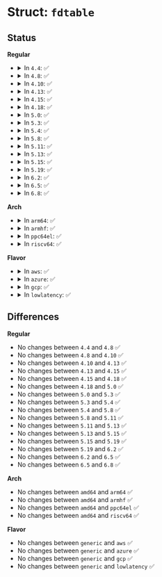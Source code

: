 # Struct: <code>fdtable</code>

## Status
<b>Regular</b>
<ul>
<li>
<details>
<summary>In <code>4.4</code>: ✅</summary>

```c
struct fdtable {
    unsigned int max_fds;
    struct file **fd;
    long unsigned int *close_on_exec;
    long unsigned int *open_fds;
    long unsigned int *full_fds_bits;
    struct callback_head rcu;
};
```
</details>
</li>
<li>
<details>
<summary>In <code>4.8</code>: ✅</summary>

```c
struct fdtable {
    unsigned int max_fds;
    struct file **fd;
    long unsigned int *close_on_exec;
    long unsigned int *open_fds;
    long unsigned int *full_fds_bits;
    struct callback_head rcu;
};
```
</details>
</li>
<li>
<details>
<summary>In <code>4.10</code>: ✅</summary>

```c
struct fdtable {
    unsigned int max_fds;
    struct file **fd;
    long unsigned int *close_on_exec;
    long unsigned int *open_fds;
    long unsigned int *full_fds_bits;
    struct callback_head rcu;
};
```
</details>
</li>
<li>
<details>
<summary>In <code>4.13</code>: ✅</summary>

```c
struct fdtable {
    unsigned int max_fds;
    struct file **fd;
    long unsigned int *close_on_exec;
    long unsigned int *open_fds;
    long unsigned int *full_fds_bits;
    struct callback_head rcu;
};
```
</details>
</li>
<li>
<details>
<summary>In <code>4.15</code>: ✅</summary>

```c
struct fdtable {
    unsigned int max_fds;
    struct file **fd;
    long unsigned int *close_on_exec;
    long unsigned int *open_fds;
    long unsigned int *full_fds_bits;
    struct callback_head rcu;
};
```
</details>
</li>
<li>
<details>
<summary>In <code>4.18</code>: ✅</summary>

```c
struct fdtable {
    unsigned int max_fds;
    struct file **fd;
    long unsigned int *close_on_exec;
    long unsigned int *open_fds;
    long unsigned int *full_fds_bits;
    struct callback_head rcu;
};
```
</details>
</li>
<li>
<details>
<summary>In <code>5.0</code>: ✅</summary>

```c
struct fdtable {
    unsigned int max_fds;
    struct file **fd;
    long unsigned int *close_on_exec;
    long unsigned int *open_fds;
    long unsigned int *full_fds_bits;
    struct callback_head rcu;
};
```
</details>
</li>
<li>
<details>
<summary>In <code>5.3</code>: ✅</summary>

```c
struct fdtable {
    unsigned int max_fds;
    struct file **fd;
    long unsigned int *close_on_exec;
    long unsigned int *open_fds;
    long unsigned int *full_fds_bits;
    struct callback_head rcu;
};
```
</details>
</li>
<li>
<details>
<summary>In <code>5.4</code>: ✅</summary>

```c
struct fdtable {
    unsigned int max_fds;
    struct file **fd;
    long unsigned int *close_on_exec;
    long unsigned int *open_fds;
    long unsigned int *full_fds_bits;
    struct callback_head rcu;
};
```
</details>
</li>
<li>
<details>
<summary>In <code>5.8</code>: ✅</summary>

```c
struct fdtable {
    unsigned int max_fds;
    struct file **fd;
    long unsigned int *close_on_exec;
    long unsigned int *open_fds;
    long unsigned int *full_fds_bits;
    struct callback_head rcu;
};
```
</details>
</li>
<li>
<details>
<summary>In <code>5.11</code>: ✅</summary>

```c
struct fdtable {
    unsigned int max_fds;
    struct file **fd;
    long unsigned int *close_on_exec;
    long unsigned int *open_fds;
    long unsigned int *full_fds_bits;
    struct callback_head rcu;
};
```
</details>
</li>
<li>
<details>
<summary>In <code>5.13</code>: ✅</summary>

```c
struct fdtable {
    unsigned int max_fds;
    struct file **fd;
    long unsigned int *close_on_exec;
    long unsigned int *open_fds;
    long unsigned int *full_fds_bits;
    struct callback_head rcu;
};
```
</details>
</li>
<li>
<details>
<summary>In <code>5.15</code>: ✅</summary>

```c
struct fdtable {
    unsigned int max_fds;
    struct file **fd;
    long unsigned int *close_on_exec;
    long unsigned int *open_fds;
    long unsigned int *full_fds_bits;
    struct callback_head rcu;
};
```
</details>
</li>
<li>
<details>
<summary>In <code>5.19</code>: ✅</summary>

```c
struct fdtable {
    unsigned int max_fds;
    struct file **fd;
    long unsigned int *close_on_exec;
    long unsigned int *open_fds;
    long unsigned int *full_fds_bits;
    struct callback_head rcu;
};
```
</details>
</li>
<li>
<details>
<summary>In <code>6.2</code>: ✅</summary>

```c
struct fdtable {
    unsigned int max_fds;
    struct file **fd;
    long unsigned int *close_on_exec;
    long unsigned int *open_fds;
    long unsigned int *full_fds_bits;
    struct callback_head rcu;
};
```
</details>
</li>
<li>
<details>
<summary>In <code>6.5</code>: ✅</summary>

```c
struct fdtable {
    unsigned int max_fds;
    struct file **fd;
    long unsigned int *close_on_exec;
    long unsigned int *open_fds;
    long unsigned int *full_fds_bits;
    struct callback_head rcu;
};
```
</details>
</li>
<li>
<details>
<summary>In <code>6.8</code>: ✅</summary>

```c
struct fdtable {
    unsigned int max_fds;
    struct file **fd;
    long unsigned int *close_on_exec;
    long unsigned int *open_fds;
    long unsigned int *full_fds_bits;
    struct callback_head rcu;
};
```
</details>
</li>
</ul>
<b>Arch</b>
<ul>
<li>
<details>
<summary>In <code>arm64</code>: ✅</summary>

```c
struct fdtable {
    unsigned int max_fds;
    struct file **fd;
    long unsigned int *close_on_exec;
    long unsigned int *open_fds;
    long unsigned int *full_fds_bits;
    struct callback_head rcu;
};
```
</details>
</li>
<li>
<details>
<summary>In <code>armhf</code>: ✅</summary>

```c
struct fdtable {
    unsigned int max_fds;
    struct file **fd;
    long unsigned int *close_on_exec;
    long unsigned int *open_fds;
    long unsigned int *full_fds_bits;
    struct callback_head rcu;
};
```
</details>
</li>
<li>
<details>
<summary>In <code>ppc64el</code>: ✅</summary>

```c
struct fdtable {
    unsigned int max_fds;
    struct file **fd;
    long unsigned int *close_on_exec;
    long unsigned int *open_fds;
    long unsigned int *full_fds_bits;
    struct callback_head rcu;
};
```
</details>
</li>
<li>
<details>
<summary>In <code>riscv64</code>: ✅</summary>

```c
struct fdtable {
    unsigned int max_fds;
    struct file **fd;
    long unsigned int *close_on_exec;
    long unsigned int *open_fds;
    long unsigned int *full_fds_bits;
    struct callback_head rcu;
};
```
</details>
</li>
</ul>
<b>Flavor</b>
<ul>
<li>
<details>
<summary>In <code>aws</code>: ✅</summary>

```c
struct fdtable {
    unsigned int max_fds;
    struct file **fd;
    long unsigned int *close_on_exec;
    long unsigned int *open_fds;
    long unsigned int *full_fds_bits;
    struct callback_head rcu;
};
```
</details>
</li>
<li>
<details>
<summary>In <code>azure</code>: ✅</summary>

```c
struct fdtable {
    unsigned int max_fds;
    struct file **fd;
    long unsigned int *close_on_exec;
    long unsigned int *open_fds;
    long unsigned int *full_fds_bits;
    struct callback_head rcu;
};
```
</details>
</li>
<li>
<details>
<summary>In <code>gcp</code>: ✅</summary>

```c
struct fdtable {
    unsigned int max_fds;
    struct file **fd;
    long unsigned int *close_on_exec;
    long unsigned int *open_fds;
    long unsigned int *full_fds_bits;
    struct callback_head rcu;
};
```
</details>
</li>
<li>
<details>
<summary>In <code>lowlatency</code>: ✅</summary>

```c
struct fdtable {
    unsigned int max_fds;
    struct file **fd;
    long unsigned int *close_on_exec;
    long unsigned int *open_fds;
    long unsigned int *full_fds_bits;
    struct callback_head rcu;
};
```
</details>
</li>
</ul>

## Differences
<b>Regular</b>
<ul>
<li>
No changes between <code>4.4</code> and <code>4.8</code> ✅
</li>
<li>
No changes between <code>4.8</code> and <code>4.10</code> ✅
</li>
<li>
No changes between <code>4.10</code> and <code>4.13</code> ✅
</li>
<li>
No changes between <code>4.13</code> and <code>4.15</code> ✅
</li>
<li>
No changes between <code>4.15</code> and <code>4.18</code> ✅
</li>
<li>
No changes between <code>4.18</code> and <code>5.0</code> ✅
</li>
<li>
No changes between <code>5.0</code> and <code>5.3</code> ✅
</li>
<li>
No changes between <code>5.3</code> and <code>5.4</code> ✅
</li>
<li>
No changes between <code>5.4</code> and <code>5.8</code> ✅
</li>
<li>
No changes between <code>5.8</code> and <code>5.11</code> ✅
</li>
<li>
No changes between <code>5.11</code> and <code>5.13</code> ✅
</li>
<li>
No changes between <code>5.13</code> and <code>5.15</code> ✅
</li>
<li>
No changes between <code>5.15</code> and <code>5.19</code> ✅
</li>
<li>
No changes between <code>5.19</code> and <code>6.2</code> ✅
</li>
<li>
No changes between <code>6.2</code> and <code>6.5</code> ✅
</li>
<li>
No changes between <code>6.5</code> and <code>6.8</code> ✅
</li>
</ul>
<b>Arch</b>
<ul>
<li>
No changes between <code>amd64</code> and <code>arm64</code> ✅
</li>
<li>
No changes between <code>amd64</code> and <code>armhf</code> ✅
</li>
<li>
No changes between <code>amd64</code> and <code>ppc64el</code> ✅
</li>
<li>
No changes between <code>amd64</code> and <code>riscv64</code> ✅
</li>
</ul>
<b>Flavor</b>
<ul>
<li>
No changes between <code>generic</code> and <code>aws</code> ✅
</li>
<li>
No changes between <code>generic</code> and <code>azure</code> ✅
</li>
<li>
No changes between <code>generic</code> and <code>gcp</code> ✅
</li>
<li>
No changes between <code>generic</code> and <code>lowlatency</code> ✅
</li>
</ul>
